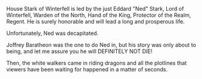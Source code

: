 House Stark of Winterfell is led by the just Eddard "Ned" Stark, Lord of
Winterfell, Warden of the North, Hand of the King, Protector of the Realm,
Regent.  He is surely honorable and will lead a long and prosperous life.

Unfortunately, Ned was decapitated.

Joffrey Baratheon was the one to do Ned in, but his story was only about to
being, and let me assure you he will DEFINITELY NOT DIE!

Then, the white walkers came in riding dragons and all the plotlines that viewers have been waiting for happened in a matter of seconds. 
